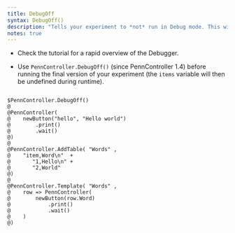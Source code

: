 ```yaml
---
title: DebugOff
syntax: DebugOff()
description: "Tells your experiment to *not* run in Debug mode. This will close the popin window at the bottom-right corner of your experiment, no longer providing you with debugging tools and helpful feedback. You should only use this command when you are ready to collect data."
notes: true
---
```


+ Check the tutorial for a rapid overview of the Debugger.

+ Use `PennController.DebugOff()` (since PennController 1.4) before running the final version of your experiment (the `items` variable will then be undefined during runtime).

<!--more-->

<pre><code class="language-diff-javascript diff-highlight try-data">
$PennController.DebugOff()
@
@PennController(
@    newButton("hello", "Hello world")
@        .print()
@        .wait()
@)
@
@PennController.AddTable( "Words" ,
@    "item,Word\n"  +
@       "1,Hello\n" +
@       "2,World"
@)
@
@PennController.Template( "Words" ,
@    row => PennController(
@        newButton(row.Word)
@            .print()
@            .wait()
@    )
@)
</code></pre>

